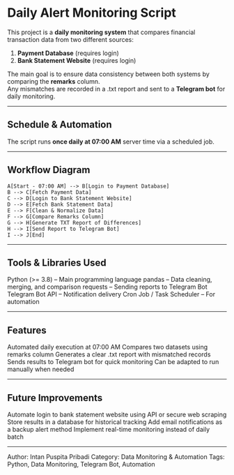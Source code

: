 # Daily Alert Monitoring Script

This project is a **daily monitoring system** that compares financial transaction data from two different sources:
1. **Payment Database** (requires login)  
2. **Bank Statement Website** (requires login)  

The main goal is to ensure data consistency between both systems by comparing the **remarks** column.  
Any mismatches are recorded in a .txt report and sent to a **Telegram bot** for daily monitoring.

---

## Schedule & Automation
The script runs **once daily at 07:00 AM** server time via a scheduled job.

---

## Workflow Diagram
    A[Start - 07:00 AM] --> B[Login to Payment Database]
    B --> C[Fetch Payment Data]
    C --> D[Login to Bank Statement Website]
    D --> E[Fetch Bank Statement Data]
    E --> F[Clean & Normalize Data]
    F --> G[Compare Remarks Column]
    G --> H[Generate TXT Report of Differences]
    H --> I[Send Report to Telegram Bot]
    I --> J[End]

---

## Tools & Libraries Used
Python (>= 3.8) – Main programming language
pandas – Data cleaning, merging, and comparison
requests – Sending reports to Telegram Bot
Telegram Bot API – Notification delivery
Cron Job / Task Scheduler – For automation

---

## Features
Automated daily execution at 07:00 AM
Compares two datasets using remarks column
Generates a clear .txt report with mismatched records
Sends results to Telegram bot for quick monitoring
Can be adapted to run manually when needed

---

## Future Improvements
Automate login to bank statement website using API or secure web scraping
Store results in a database for historical tracking
Add email notifications as a backup alert method
Implement real-time monitoring instead of daily batch

---

Author: Intan Puspita Pribadi
Category: Data Monitoring & Automation
Tags: Python, Data Monitoring, Telegram Bot, Automation




